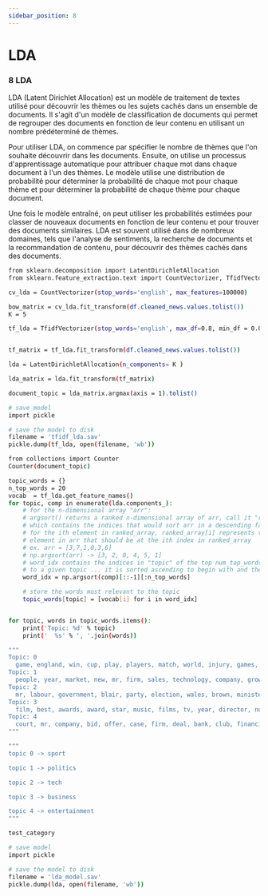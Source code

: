 ```yaml
---
sidebar_position: 8
---
```


# LDA

### 8 LDA

LDA (Latent Dirichlet Allocation) est un modèle de traitement de textes utilisé pour découvrir les thèmes ou les sujets cachés dans un ensemble de documents. Il s'agit d'un modèle de classification de documents qui permet de regrouper des documents en fonction de leur contenu en utilisant un nombre prédéterminé de thèmes.

Pour utiliser LDA, on commence par spécifier le nombre de thèmes que l'on souhaite découvrir dans les documents. Ensuite, on utilise un processus d'apprentissage automatique pour attribuer chaque mot dans chaque document à l'un des thèmes. Le modèle utilise une distribution de probabilité pour déterminer la probabilité de chaque mot pour chaque thème et pour déterminer la probabilité de chaque thème pour chaque document.

Une fois le modèle entraîné, on peut utiliser les probabilités estimées pour classer de nouveaux documents en fonction de leur contenu et pour trouver des documents similaires. LDA est souvent utilisé dans de nombreux domaines, tels que l'analyse de sentiments, la recherche de documents et la recommandation de contenu, pour découvrir des thèmes cachés dans des documents.

```bash
from sklearn.decomposition import LatentDirichletAllocation
from sklearn.feature_extraction.text import CountVectorizer, TfidfVectorizer

cv_lda = CountVectorizer(stop_words='english', max_features=100000)

bow_matrix = cv_lda.fit_transform(df.cleaned_news.values.tolist())
K = 5

tf_lda = TfidfVectorizer(stop_words='english', max_df=0.8, min_df = 0.05) # a modifier les autres tfidf


tf_matrix = tf_lda.fit_transform(df.cleaned_news.values.tolist())

lda = LatentDirichletAllocation(n_components= K )

lda_matrix = lda.fit_transform(tf_matrix)

document_topic = lda_matrix.argmax(axis = 1).tolist()

# save model
import pickle

# save the model to disk
filename = 'tfidf_lda.sav'
pickle.dump(tf_lda, open(filename, 'wb'))

from collections import Counter
Counter(document_topic)

topic_words = {}
n_top_words = 20
vocab  = tf_lda.get_feature_names()
for topic, comp in enumerate(lda.components_):
    # for the n-dimensional array "arr":
    # argsort() returns a ranked n-dimensional array of arr, call it "ranked_array"
    # which contains the indices that would sort arr in a descending fashion
    # for the ith element in ranked_array, ranked_array[i] represents the index of the
    # element in arr that should be at the ith index in ranked_array
    # ex. arr = [3,7,1,0,3,6]
    # np.argsort(arr) -> [3, 2, 0, 4, 5, 1]
    # word_idx contains the indices in "topic" of the top num_top_words most relevant
    # to a given topic ... it is sorted ascending to begin with and then reversed (desc. now)
    word_idx = np.argsort(comp)[::-1][:n_top_words]

    # store the words most relevant to the topic
    topic_words[topic] = [vocab[i] for i in word_idx]


for topic, words in topic_words.items():
    print('Topic: %d' % topic)
    print('  %s' % ', '.join(words))

"""
Topic: 0
  game, england, win, cup, play, players, match, world, injury, games, team, club, season, coach, ireland, time, final, good, open, second
Topic: 1
  people, year, market, new, mr, firm, sales, technology, company, growth, 2004, mobile, users, uk, software, economy, 000, music, net, million
Topic: 2
  mr, labour, government, blair, party, election, wales, brown, minister, people, howard, secretary, prime, public, plans, told, chancellor, tory, tax, tories
Topic: 3
  film, best, awards, award, star, music, films, tv, year, director, number, including, new, series, uk, british, london, years, office, life
Topic: 4
  court, mr, company, bid, offer, case, firm, deal, bank, club, financial, legal, group, sale, chief, executive, pay, board, agreed, accused
"""

"""
topic 0 -> sport

topic 1 -> politics

topic 2 -> tech

topic 3 -> business

topic 4 -> entertainment
"""

test_category

# save model
import pickle

# save the model to disk
filename = 'lda_model.sav'
pickle.dump(lda, open(filename, 'wb'))



```
